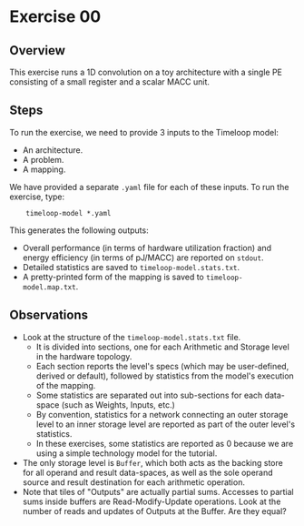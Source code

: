 Exercise 00
===========

## Overview

This exercise runs a 1D convolution on a toy architecture with a single PE consisting of a small register and a scalar MACC unit.

## Steps

To run the exercise, we need to provide 3 inputs to the Timeloop model:
- An architecture.
- A problem.
- A mapping.

We have provided a separate `.yaml` file for each of these inputs. To run the exercise, type:

```
    timeloop-model *.yaml
```

This generates the following outputs:
- Overall performance (in terms of hardware utilization fraction) and energy efficiency (in terms of pJ/MACC) are reported on `stdout`.
- Detailed statistics are saved to `timeloop-model.stats.txt`.
- A pretty-printed form of the mapping is saved to `timeloop-model.map.txt`.

## Observations

- Look at the structure of the `timeloop-model.stats.txt` file.
  - It is divided into sections, one for each Arithmetic and Storage level in the hardware topology.
  - Each section reports the level's specs (which may be user-defined, derived or default), followed by statistics from the model's execution of the mapping.
  - Some statistics are separated out into sub-sections for each data-space (such as Weights, Inputs, etc.)
  - By convention, statistics for a network connecting an outer storage level to an inner storage level are reported as part of the outer level's statistics.
  - In these exercises, some statistics are reported as 0 because we are using a simple technology model for the tutorial.
- The only storage level is `Buffer`, which both acts as the backing store for all operand and result data-spaces, as well as the sole operand source and result destination for each arithmetic operation.
- Note that tiles of "Outputs" are actually partial sums. Accesses to partial sums inside buffers are Read-Modify-Update operations. Look at the number of reads and updates of Outputs at the Buffer. Are they equal?
